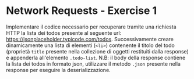 # Network Requests - Exercise 1
Implementare il codice necessario per recuperare tramite una richiesta HTTP
la lista dei todos presente al seguente url: https://jsonplaceholder.typicode.com/todos.
Successivamente creare dinamicamente una lista di elementi (`<li>`) contenente
il titolo del todo (proprietà `title` presente nella collezione di oggetti restituiti dalla response)
e appenderla all'elemento `.todo-list`.
N.B: il body della response contiene la lista dei todos in formato json,
utilizzare il metodo `.json` presente nella response per eseguire la deserializzazione.